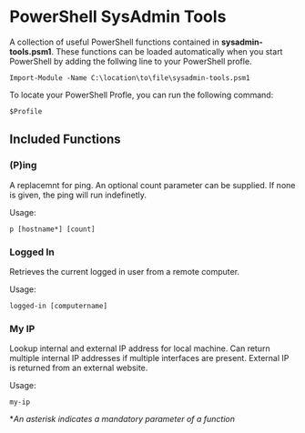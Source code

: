 # PowerShell SysAdmin Tools

A collection of useful PowerShell functions contained in **sysadmin-tools.psm1**. These functions can be loaded automatically when you start PowerShell by adding the follwing line to your PowerShell profle.

    Import-Module -Name C:\location\to\file\sysadmin-tools.psm1

To locate your PowerShell Profle, you can run the following command:

    $Profile

## Included Functions

### (P)ing

A replacemnt for ping. An optional count parameter can be supplied. If none is given, the ping will run indefinetly.

Usage:

    p [hostname*] [count]

### Logged In

Retrieves the current logged in user from a remote computer.

Usage:

    logged-in [computername]

### My IP

Lookup internal and external IP address for local machine. Can return multiple internal IP addresses if multiple interfaces are present. External IP is returned from an external website.

Usage:

    my-ip

**An asterisk indicates a mandatory parameter of a function*
